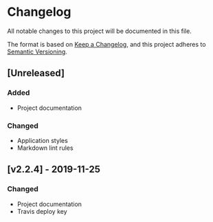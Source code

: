 # Changelog

All notable changes to this project will be documented in this file.

The format is based on [Keep a Changelog](https://keepachangelog.com/en/1.0.0/),
and this project adheres to
[Semantic Versioning](https://semver.org/spec/v2.0.0.html).

## [Unreleased]

### Added

- Project documentation

### Changed

- Application styles
- Markdown lint rules

## [v2.2.4] - 2019-11-25

### Changed

- Project documentation
- Travis deploy key
